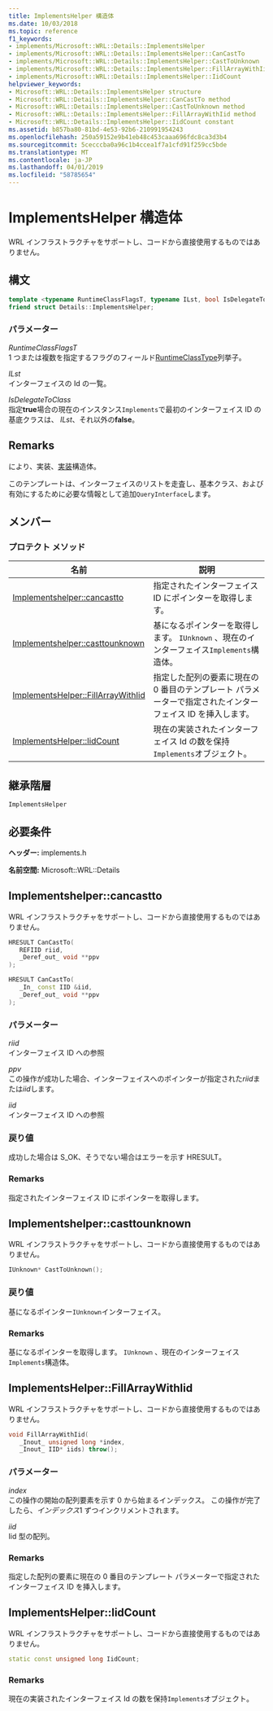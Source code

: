 ```yaml
---
title: ImplementsHelper 構造体
ms.date: 10/03/2018
ms.topic: reference
f1_keywords:
- implements/Microsoft::WRL::Details::ImplementsHelper
- implements/Microsoft::WRL::Details::ImplementsHelper::CanCastTo
- implements/Microsoft::WRL::Details::ImplementsHelper::CastToUnknown
- implements/Microsoft::WRL::Details::ImplementsHelper::FillArrayWithIid
- implements/Microsoft::WRL::Details::ImplementsHelper::IidCount
helpviewer_keywords:
- Microsoft::WRL::Details::ImplementsHelper structure
- Microsoft::WRL::Details::ImplementsHelper::CanCastTo method
- Microsoft::WRL::Details::ImplementsHelper::CastToUnknown method
- Microsoft::WRL::Details::ImplementsHelper::FillArrayWithIid method
- Microsoft::WRL::Details::ImplementsHelper::IidCount constant
ms.assetid: b857ba80-81bd-4e53-92b6-210991954243
ms.openlocfilehash: 250a59152e9b41eb48c453caaa696fdc8ca3d3b4
ms.sourcegitcommit: 5cecccba0a96c1b4ccea1f7a1cfd91f259cc5bde
ms.translationtype: MT
ms.contentlocale: ja-JP
ms.lasthandoff: 04/01/2019
ms.locfileid: "58785654"
---
```

# <a name="implementshelper-structure"></a>ImplementsHelper 構造体

WRL インフラストラクチャをサポートし、コードから直接使用するものではありません。

## <a name="syntax"></a>構文

```cpp
template <typename RuntimeClassFlagsT, typename ILst, bool IsDelegateToClass>
friend struct Details::ImplementsHelper;
```

### <a name="parameters"></a>パラメーター

*RuntimeClassFlagsT*<br/>
1 つまたは複数を指定するフラグのフィールド[RuntimeClassType](runtimeclasstype-enumeration.md)列挙子。

*ILst*<br/>
インターフェイスの Id の一覧。

*IsDelegateToClass*<br/>
指定**true**場合の現在のインスタンス`Implements`で最初のインターフェイス ID の基底クラスは、 *ILst*、それ以外の**false**。

## <a name="remarks"></a>Remarks

により、実装、[実装](implements-structure.md)構造体。

このテンプレートは、インターフェイスのリストを走査し、基本クラス、および有効にするために必要な情報として追加`QueryInterface`します。

## <a name="members"></a>メンバー

### <a name="protected-methods"></a>プロテクト メソッド

名前                                                    | 説明
------------------------------------------------------- | -------------------------------------------------------------------------------------------------------------
[Implementshelper::cancastto](#cancastto)               | 指定されたインターフェイス ID にポインターを取得します。
[Implementshelper::casttounknown](#casttounknown)       | 基になるポインターを取得します。 `IUnknown` 、現在のインターフェイス`Implements`構造体。
[ImplementsHelper::FillArrayWithIid](#fillarraywithiid) | 指定した配列の要素に現在の 0 番目のテンプレート パラメーターで指定されたインターフェイス ID を挿入します。
[ImplementsHelper::IidCount](#iidcount)                 | 現在の実装されたインターフェイス Id の数を保持`Implements`オブジェクト。

## <a name="inheritance-hierarchy"></a>継承階層

`ImplementsHelper`

## <a name="requirements"></a>必要条件

**ヘッダー:** implements.h

**名前空間:** Microsoft::WRL::Details

## <a name="cancastto"></a>Implementshelper::cancastto

WRL インフラストラクチャをサポートし、コードから直接使用するものではありません。

```cpp
HRESULT CanCastTo(
   REFIID riid,
   _Deref_out_ void **ppv
);

HRESULT CanCastTo(
   _In_ const IID &iid,
   _Deref_out_ void **ppv
);
```

### <a name="parameters"></a>パラメーター

*riid*<br/>
インターフェイス ID への参照

*ppv*<br/>
この操作が成功した場合、インターフェイスへのポインターが指定された*riid*または*iid*します。

*iid*<br/>
インターフェイス ID への参照

### <a name="return-value"></a>戻り値

成功した場合は S_OK、そうでない場合はエラーを示す HRESULT。

### <a name="remarks"></a>Remarks

指定されたインターフェイス ID にポインターを取得します。

## <a name="casttounknown"></a>Implementshelper::casttounknown

WRL インフラストラクチャをサポートし、コードから直接使用するものではありません。

```cpp
IUnknown* CastToUnknown();
```

### <a name="return-value"></a>戻り値

基になるポインター`IUnknown`インターフェイス。

### <a name="remarks"></a>Remarks

基になるポインターを取得します。 `IUnknown` 、現在のインターフェイス`Implements`構造体。

## <a name="fillarraywithiid"></a>ImplementsHelper::FillArrayWithIid

WRL インフラストラクチャをサポートし、コードから直接使用するものではありません。

```cpp
void FillArrayWithIid(
   _Inout_ unsigned long *index,
   _Inout_ IID* iids) throw();
```

### <a name="parameters"></a>パラメーター

*index*<br/>
この操作の開始の配列要素を示す 0 から始まるインデックス。 この操作が完了したら、*インデックス*1 ずつインクリメントされます。

*iid*<br/>
Iid 型の配列。

### <a name="remarks"></a>Remarks

指定した配列の要素に現在の 0 番目のテンプレート パラメーターで指定されたインターフェイス ID を挿入します。

## <a name="iidcount"></a>ImplementsHelper::IidCount

WRL インフラストラクチャをサポートし、コードから直接使用するものではありません。

```cpp
static const unsigned long IidCount;
```

### <a name="remarks"></a>Remarks

現在の実装されたインターフェイス Id の数を保持`Implements`オブジェクト。
